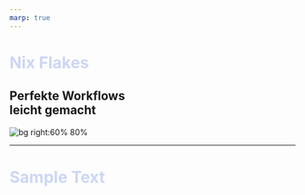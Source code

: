```yaml
---
marp: true
---
```

<style>
section {
  background: #1e1e2e;
  color: #cdd6f4;
}
h1 {
  color: #cdd6f4;
  font-size: 200%;
}
</style>

# Nix Flakes
## Perfekte Workflows <br> leicht gemacht

![bg right:60% 80%](https://upload.wikimedia.org/wikipedia/commons/thumb/2/28/Nix_snowflake.svg/886px-Nix_snowflake.svg.png)

---
# Sample Text

